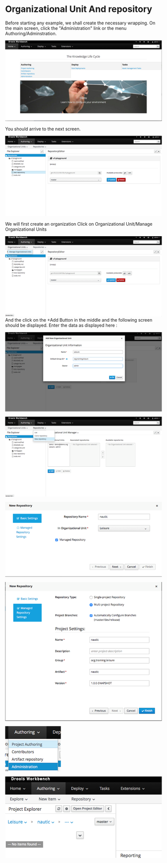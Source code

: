 # Organizational Unit And repository

Before starting any example, we shall create the necessary wrapping.
On the main screen, click the "Administration" link or the menu Authoring/Adminstration.


![](BRMS/Step1-CreateOrganisationAndRepository/Action01.png)


You should arrive to the next screen.

![](BRMS/Step1-CreateOrganisationAndRepository/Action02.png)

We will first create an organization Click on Organizational Unit/Manage Organizational Units

![](BRMS/Step1-CreateOrganisationAndRepository/Action03.png)
And the click on the +Add Button in the middle and the following screen should be displayed. Enter the data as displayed here : 


![](BRMS/Step1-CreateOrganisationAndRepository/Action04.png)



![](BRMS/Step1-CreateOrganisationAndRepository/Action05.png)


![](BRMS/Step1-CreateOrganisationAndRepository/Action06.png)




![](BRMS/Step1-CreateOrganisationAndRepository/Action07.png)




![](BRMS/Step1-CreateOrganisationAndRepository/Action08.png)


![](BRMS/Step1-CreateOrganisationAndRepository/Action09.png)









